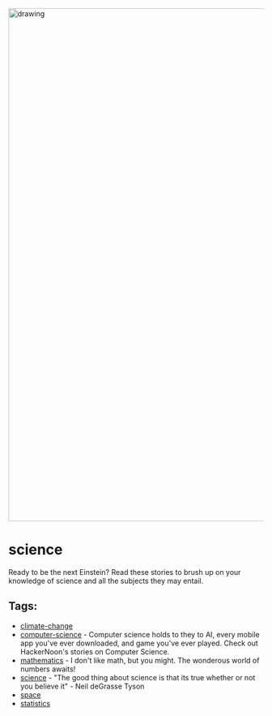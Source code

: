 <img src="https://hackernoon.com/banner-image.png" alt="drawing" width="1012"/>

# science

 Ready to be the next Einstein? Read these stories to brush up on your knowledge of science and all the subjects they may entail.

## Tags:

* [climate-change](./climate-change.md)
* [computer-science](./computer-science.md) - Computer science holds to they to AI, every mobile app you've ever downloaded, and game you've ever played. Check out HackerNoon's stories on Computer Science.
* [mathematics](./mathematics.md) - I don't like math, but you might. The wonderous world of numbers awaits!
* [science](./science.md) - "The good thing about science is that its true whether or not you believe it" - Neil deGrasse Tyson
* [space](./space.md)
* [statistics](./statistics.md)
